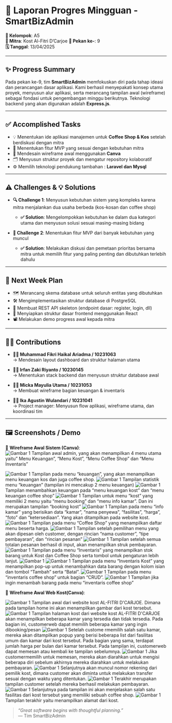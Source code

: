 # 🚀 Laporan Progres Mingguan - **SmartBizAdmin**  
**👥 Kelompok**: A5  
**🤝 Mitra**: Kost Al-Fitri D’Carjoe
**📅 Pekan ke-**: 9  
**🗓️ Tanggal**: 13/04/2025  

---

## ✨ Progress Summary  
Pada pekan ke-9, tim **SmartBizAdmin** memfokuskan diri pada tahap ideasi dan perancangan dasar aplikasi. Kami berhasil menyepakati konsep utama proyek, menyusun alur aplikasi, serta merancang tampilan awal (wireframe) sebagai fondasi untuk pengembangan minggu berikutnya. Teknologi backend yang akan digunakan adalah **Express.js**.

---

## ✅ Accomplished Tasks  
- 💡 Menentukan ide aplikasi manajemen untuk **Coffee Shop & Kos**  setelah berdiskusi dengan mitra
- 🧩 Menentukan fitur MVP yang sesuai dengan kebutuhan mitra 
- 🎨 Mendesain wireframe awal menggunakan **Canva**  
- 🗂️ Menyusun struktur proyek dan mengatur repository kolaboratif
- ⚙️ Memilih teknologi pendukung tambahan : **Laravel dan Mysql**

---

## ⚠️ Challenges & 💡 Solutions  
- **🔍 Challenge 1**: Menyusun kebutuhan sistem yang kompleks karena mitra menjalankan dua usaha berbeda (kos-kosan dan coffee shop)  
  - **✅ Solution**: Mengelompokkan kebutuhan ke dalam dua kategori utama dan menyusun solusi sesuai masing-masing bidang  

- **📌 Challenge 2**: Menentukan fitur MVP dari banyak kebutuhan yang muncul  
  - **✅ Solution**: Melakukan diskusi dan pemetaan prioritas bersama mitra untuk memilih fitur yang paling penting dan dibutuhkan terlebih dahulu  

---


## 📅 Next Week Plan  
- 🗺️ Merancang skema database untuk seluruh entitas yang dibutuhkan  
- 🛠️ Mengimplementasikan struktur database di PostgreSQL  
- 🔌 Membuat REST API skeleton (endpoint dasar: register, login, dll)  
- 🎨 Menyiapkan struktur dasar frontend menggunakan React  
- 📽️ Melakukan demo progress awal kepada mitra 
  

---

## 👨‍💻 Contributions  
- **🧑‍🎨 Muhammad Fikri Haikal Ariadma / 10231063**  
  → Mendesain layout dashboard dan struktur halaman utama

- **🧑‍💻 Irfan Zaki Riyanto / 10230145**  
  → Menentukan stack backend dan menyusun struktur database awal

- **👩‍🎨 Micka Mayulia Utama / 10231053**  
  → Membuat wireframe bagian keuangan & inventaris

- **👩‍💼 Ika Agustin Wulandari / 10231041**  
  → Project manager: Menyusun flow aplikasi, wireframe utama, dan koordinasi tim

---


## 🖼️ Screenshots / Demo  
📎 **Wireframe Awal Sistem (Canva)**:  
<img src="Image/SISTEM KOST/HOME.png" alt="Gambar 1" width="">
Tampilan awal admin, yang akan menampilkan 4 menu utama yaitu” Menu Keuangan”, “Menu Kost”, “Menu Coffee Shop” dan “Menu Inventaris”

<img src="Image/SISTEM KOST/HOME (2).png" alt="Gambar 1" width="">
Tampilan pada menu “keuangan”, yang akan menampilkan menu keuangan kos dan juga coffee shop.


<img src="Image/SISTEM KOST/HOME (3).png" alt="Gambar 1" width="">
Tampilan statistik menu “keuangan” (tampilan ini mencakup 2 menu keuangan)

<img src="Image/SISTEM KOST/HOME (4).png" alt="Gambar 1" width="">
Tampilan menambahkan keuangan pada “menu keuangan kost” dan “menu keuangan coffee shop” 

<img src="Image/SISTEM KOST/HOME (5).png" alt="Gambar 1" width="">
Tampilan untuk menu “kost” yang memiliki 2 menu yaitu “menu booking” dan “menu info kamar”. Dan ini merupakan tampilan “booking kost”

<img src="Image/SISTEM KOST/HOME (6).png" alt="Gambar 1" width="">
Tampilan pada menu “info kamar” yang berisikan data “kamar”, “nama penyewa”, “fasilitas”, “harga”, “foto”  dan “ketersediaan”. Yang akan ditampilkan pada website kost.

<img src="Image/SISTEM KOST/HOME (7).png" alt="Gambar 1" width="">
Tampilan pada menu “Coffee Shop” yang menampilkan daftar menu beserta harga.

<img src="Image/SISTEM KOST/HOME (8).png" alt="Gambar 1" width="">
Tampilan setelah pemilihan menu yang akan dipesan oleh customer, dengan rincian “nama customer”, “tipe pembayaran”, dan “rincian pesanan”

<img src="Image/SISTEM KOST/17.png" alt="Gambar 1" width="">
Tampilan setelah semua totalan pesanan berhasil di input, akan menampilkan struk pembayaran.


<img src="Image/SISTEM KOST/HOME (9).png" alt="Gambar 1" width="">
Tampilan pada menu “Inventaris” yang menampilkan stok barang untuk Kost dan Coffee Shop serta tombol untuk pengaturan lebih lanjut.


<img src="Image/SISTEM KOST/HOME (10).png" alt="Gambar 1" width="">
<img src="Image/SISTEM KOST/HOME (11).png" alt="Gambar 1" width="">
Tampilan pada menu “Inventaris Kost” yang menampilkan pop-up untuk menambahkan data barang dengan kolom isian dan tombol “Tambah” serta “Batal”.

<img src="Image/SISTEM KOST/HOME (12).png" alt="Gambar 1" width="">
Tampilan pada menu “inventaris coffee shop” untuk bagian “CRUD”.

<img src="Image/SISTEM KOST/HOME (13).png" alt="Gambar 1" width="">
Tampilan jika ingin menambah barang pada menu “inventaris coffee shop”




📎 **Wireframe Awal Web Kost(Canva)**:  


<img src="Image/Gambar WEB KOST/HOME Website.png" alt="Gambar 1" width="">
Tampilan awal dari website kost AL-FITRI D'CARJOE. Dimana pada tampilan home ini akan menampilkan gambar dari kost tersebut.

<img src="Image/Gambar WEB KOST/KOST.png" alt="Gambar 1" width="">
Tampilan halaman kost dari website kost AL-FITRI D'CARJOE akan menampilkan beberapa kamar yang tersedia dan tidak tersedia. Pada bagian ini, customerweb dapat memilih beberapa kamar yang ingin dibooking/pesan

<img src="Image/Gambar WEB KOST/POP UP.png" alt="Gambar 1" width="">
Setelah custome rmemilih salah satu kamar, mereka akan ditampilkan popup yang berisi beberapa list dari fasilitas umum dan kamar dari kost tersebut. Pada bagian yang sama, terdapat jumlah harga per bulan dari kamar tersebut. Pada tampilan ini, customerweb dapat memesan atau kembali ke tampilan sebelumnya.



<img src="Image/Gambar WEB KOST/POP UP (2).png" alt="Gambar 1" width="">
Jika customermemilih untuk memesan, mereka akan diarahkan untuk mengisi beberapa diri sebelum akhirnya mereka diarahkan untuk melakukan pembayaran.


<img src="Image/Gambar WEB KOST/POP UP (3).png" alt="Gambar 1" width="">
 Selanjutnya akan muncul nomor rekening dari pemilik kost, dimana customer akan diminta untuk melakukan transfer sesuai dengan waktu yang ditentukan. 


<img src="Image/Gambar WEB KOST/POP UP (4).png" alt="Gambar 1" width="">
 Terakhir merupakan tampilan customer setelah mereka berhasil melakukan pembayaran.

<img src="Image/Gambar WEB KOST/COFFEE SHOP.png" alt="Gambar 1" width="">
Selanjutnya pada tampilan ini akan menjelaskan salah satu fasilitas dari kost tersebut yang memiliki sebuah coffee shop.

<img src="Image/Gambar WEB KOST/MAPS Website.png" alt="Gambar 1" width="">
Tampilan terakhir yaitu menampilkan alamat dari kost.

> _“Great software begins with thoughtful planning.”_  
> — Tim SmartBizAdmin
